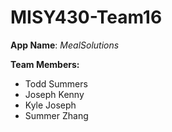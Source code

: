 MISY430-Team16
==============
**App Name**: _MealSolutions_

**Team Members:**
 - Todd Summers
 - Joseph Kenny
 - Kyle Joseph
 - Summer Zhang

